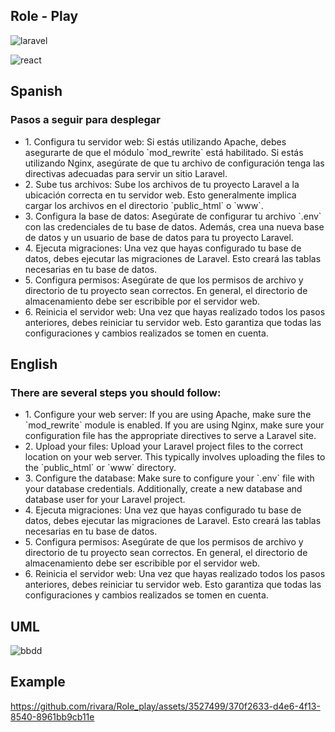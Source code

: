 ## Role - Play

![laravel](https://github.com/rivara/Role_play/assets/3527499/4d31cd2b-d494-4456-86b8-e3852757c28e)

![react](https://github.com/rivara/Role_play/assets/3527499/eefd16d9-e5cb-45b2-aa8a-74f17d299522)


<h2>Spanish</h2>
<h3>Pasos a seguir para desplegar</h3>
<ul>
    <li>
        1. Configura tu servidor web: Si estás utilizando Apache, debes asegurarte de que el módulo `mod_rewrite` está habilitado. Si estás utilizando Nginx, asegúrate de que tu archivo de configuración tenga las directivas adecuadas para servir un sitio Laravel.
    </li>
    <li>    
        2. Sube tus archivos: Sube los archivos de tu proyecto Laravel a la ubicación correcta en tu servidor web. Esto generalmente implica cargar los archivos en el directorio `public_html` o `www`.
    </li>
    <li>
         3. Configura la base de datos: Asegúrate de configurar tu archivo `.env` con las credenciales de tu base de datos. Además, crea una nueva base de datos y un usuario de base de datos para tu proyecto Laravel.
    </li>
    <li>
         4. Ejecuta migraciones: Una vez que hayas configurado tu base de datos, debes ejecutar las migraciones de Laravel. Esto creará las tablas necesarias en tu base de datos.
    </li>
    <li>
         5. Configura permisos: Asegúrate de que los permisos de archivo y directorio de tu proyecto sean correctos. En general, el directorio de almacenamiento debe ser escribible por el servidor web.
    </li>
    <li>
        6. Reinicia el servidor web: Una vez que hayas realizado todos los pasos anteriores, debes reiniciar tu servidor web. Esto garantiza que todas las configuraciones y cambios realizados se tomen en cuenta.
    </li>
</ul>
<h2>English</h2>
<h3>There are several steps you should follow:</h3>
<ul>
    <li>          
    1. Configure your web server: If you are using Apache, make sure the `mod_rewrite` module is enabled. If you are using Nginx, make sure your configuration file has the appropriate directives to serve a Laravel site.
    </li>
    <li>    
       2. Upload your files: Upload your Laravel project files to the correct location on your web server. This typically involves uploading the files to the `public_html` or `www` directory.
    </li>
    <li>
       3. Configure the database: Make sure to configure your `.env` file with your database credentials. Additionally, create a new database and database user for your Laravel project.
    </li>
    <li>
         4. Ejecuta migraciones: Una vez que hayas configurado tu base de datos, debes ejecutar las migraciones de Laravel. Esto creará las tablas necesarias en tu base de datos.
    </li>
    <li>
         5. Configura permisos: Asegúrate de que los permisos de archivo y directorio de tu proyecto sean correctos. En general, el directorio de almacenamiento debe ser escribible por el servidor web.
    </li>
    <li>
        6. Reinicia el servidor web: Una vez que hayas realizado todos los pasos anteriores, debes reiniciar tu servidor web. Esto garantiza que todas las configuraciones y cambios realizados se tomen en cuenta.
    </li>
</ul>

## UML

![bbdd](https://github.com/rivara/Role_play/assets/3527499/d1312397-0978-4e63-8645-b75e8eff7aec)

## Example

https://github.com/rivara/Role_play/assets/3527499/370f2633-d4e6-4f13-8540-8961bb9cb11e

